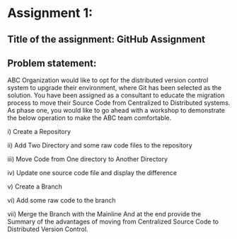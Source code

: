 
# Assignment 1:


## Title of the assignment: GitHub Assignment
## Problem statement:

ABC Organization would like to opt for the distributed version control system to upgrade their environment, where Git has been selected as the solution.
You have been assigned as a consultant to educate the migration process to move their Source Code from Centralized to Distributed systems. As phase one, you would like to go ahead with a workshop to demonstrate the below operation to make the ABC team comfortable.

i) Create a Repository

ii) Add Two Directory and some raw code files to the repository

iii) Move Code from One directory to Another Directory

iv) Update one source code file and display the difference

v) Create a Branch

vi) Add some raw code to the branch

vii) Merge the Branch with the Mainline
And at the end provide the Summary of the advantages of moving from Centralized Source Code to Distributed Version Control.
